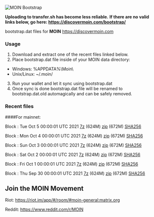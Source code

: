![MOIN Bootstrap](https://i.imgur.com/KjM1jMp.jpg)

**Uploading to transfer.sh has become less reliable.**
**If there are no valid links below, go here: https://discovermoin.com/bootstrap/**

bootstrap.dat files for **MOIN** https://discovermoin.com

### Usage

1. Download and extract one of the recent files linked below.
2. Place bootstrap.dat file inside of your MOIN data directory:
 - Windows: %APPDATA%\Moin\
 - Unix/Linux: ~/.moin/
3. Run your wallet and let it sync using bootstrap.dat
4. Once sync is done bootstrap.dat file will be renamed to bootstrap.dat.old automagically and can be safely removed.


### Recent files

####For mainnet:

Block : Tue Oct  5 00:00:01 UTC 2021 [7z](https://transfer.sh/XLnHp9/bootstrap.dat.20211005.7z) (624M) [zip](https://transfer.sh/twHRHK/bootstrap.dat.20211005.zip) (672M) [SHA256](https://transfer.sh/PvkNln/sha256.txt)

Block : Mon Oct  4 00:00:01 UTC 2021 [7z](https://transfer.sh/zBiVu4/bootstrap.dat.20211004.7z) (624M) [zip](https://transfer.sh/B8qEEo/bootstrap.dat.20211004.zip) (672M) [SHA256](https://transfer.sh/JSgQV9/sha256.txt)

Block : Sun Oct  3 00:00:01 UTC 2021 [7z](https://transfer.sh/pT6g1T/bootstrap.dat.20211003.7z) (624M) [zip](https://transfer.sh/5kDQ4k/bootstrap.dat.20211003.zip) (672M) [SHA256](https://transfer.sh/K9UkSx/sha256.txt)

Block : Sat Oct  2 00:00:01 UTC 2021 [7z](https://transfer.sh/a9W3yV/bootstrap.dat.20211002.7z) (624M) [zip](https://transfer.sh/INJog8/bootstrap.dat.20211002.zip) (672M) [SHA256](https://transfer.sh/08vL4O/sha256.txt)

Block : Fri Oct  1 00:00:01 UTC 2021 [7z](https://transfer.sh/wuN0lC/bootstrap.dat.20211001.7z) (624M) [zip](https://transfer.sh/gyIp4Q/bootstrap.dat.20211001.zip) (672M) [SHA256](https://transfer.sh/YImAbl/sha256.txt)

Block : Thu Sep 30 00:00:01 UTC 2021 [7z](https://transfer.sh/BkNREB/bootstrap.dat.20210930.7z) (624M) [zip](https://transfer.sh/9InJhT/bootstrap.dat.20210930.zip) (672M) [SHA256](https://transfer.sh/J4nMxU/sha256.txt)

## Join the MOIN Movement

Riot: https://riot.im/app/#/room/#moin-general:matrix.org

Reddit: https://www.reddit.com/r/MOIN
